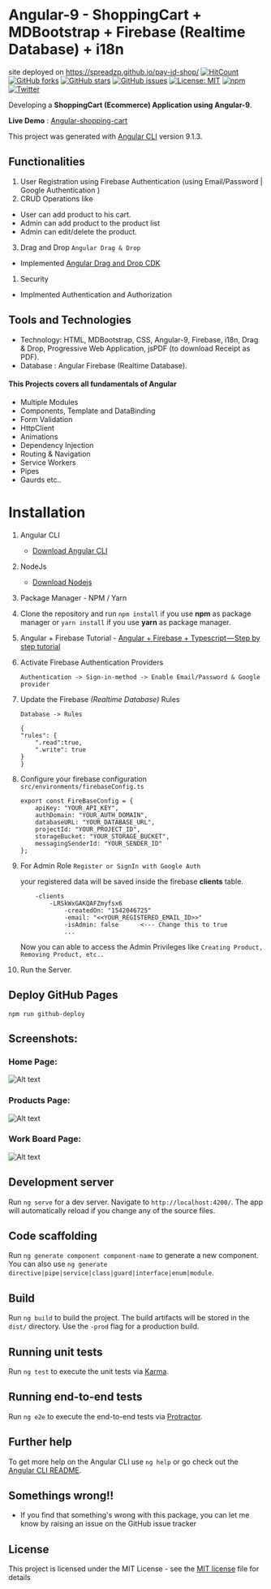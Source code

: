 # Angular-9 - ShoppingCart + MDBootstrap + Firebase (Realtime Database) + i18n

site deployed on https://spreadzp.github.io/pay-id-shop/
[![HitCount](http://hits.dwyl.io/ikismail/Angular-ShoppingCart.svg)](http://hits.dwyl.io/ikismail/Angular-ShoppingCart)
[![GitHub forks](https://img.shields.io/github/forks/ikismail/Angular-ShoppingCart.svg)](https://github.com/ikismail/Angular-ShoppingCart/network) [![GitHub stars](https://img.shields.io/github/stars/ikismail/Angular-ShoppingCart.svg)](https://github.com/ikismail/Angular-ShoppingCart/stargazers)
[![GitHub issues](https://img.shields.io/github/issues/ikismail/Angular-ShoppingCart.svg)](https://github.com/ikismail/Angular-ShoppingCart/issues)
[![License: MIT](https://img.shields.io/badge/License-MIT-green.svg)](https://github.com/ikismail/Angular-ShoppingCart/blob/master/LICENSE)
[![npm](https://img.shields.io/badge/demo-online-brightgreen.svg)](https://angular-shoppingcart.firebaseapp.com/)
[![Twitter](https://img.shields.io/twitter/url/https/github.com/ikismail/Angular-ShoppingCart.svg?style=social)](https://twitter.com/intent/tweet?text=Wow:&url=https%3A%2F%2Fgithub.com%2Fikismail%2FAngular-ShoppingCart)

<!-- [![Github Dependencies](https://david-dm.org/ikismail/Angular-ShoppingCart.svg)](https://david-dm.org/ikismail/Angular-ShoppingCart.svg) -->
<!-- [![Build Status](https://travis-ci.org/ikismail/Angular-ShoppingCart.svg?branch=master)](https://travis-ci.org/ikismail/Angular-ShoppingCart) -->

Developing a **ShoppingCart (Ecommerce) Application using Angular-9**.

**Live Demo** : [Angular-shopping-cart](https://angular-shoppingcart.firebaseapp.com/)

This project was generated with [Angular CLI](https://github.com/angular/angular-cli) version 9.1.3.

## Functionalities

1.  User Registration using Firebase Authentication (using Email/Password | Google Authentication )
2.  CRUD Operations like

- User can add product to his cart.
- Admin can add product to the product list
- Admin can edit/delete the product.

3. Drag and Drop `Angular Drag & Drop`

- Implemented [Angular Drag and Drop CDK](https://material.angular.io/cdk/drag-drop/overview)

1.  Security

- Implmented Authentication and Authorization

## Tools and Technologies

- Technology: HTML, MDBootstrap, CSS, Angular-9, Firebase, i18n, Drag & Drop, Progressive Web Application, jsPDF (to download Receipt as PDF).
- Database : Angular Firebase (Realtime Database).

#### This Projects covers all fundamentals of Angular

- Multiple Modules
- Components, Template and DataBinding
- Form Validation
- HttpClient
- Animations
- Dependency Injection
- Routing & Navigation
- Service Workers
- Pipes
- Gaurds etc..

# Installation

1.  Angular CLI
    - [Download Angular CLI](https://cli.angular.io/)
2.  NodeJs
    - [Download Nodejs](https://nodejs.org/en/download/)
3.  Package Manager - NPM / Yarn
4.  Clone the repository and run `npm install` if you use **npm** as package manager or `yarn install` if you use **yarn** as package manager.
5.  Angular + Firebase Tutorial - [Angular + Firebase + Typescript — Step by step tutorial](https://medium.com/factory-mind/angular-firebase-typescript-step-by-step-tutorial-2ef887fc7d71)
6.  Activate Firebase Authentication Providers

    `Authentication -> Sign-in-method -> Enable Email/Password & Google provider`

7.  Update the Firebase _(Realtime Database)_ Rules

    `Database -> Rules`

    ```
    {
    "rules": {
        ".read":true,
        ".write": true
    }
    }
    ```

8.  Configure your firebase configuration `src/environments/firebaseConfig.ts`

    ```
    export const FireBaseConfig = {
        apiKey: "YOUR_API_KEY",
        authDomain: "YOUR_AUTH_DOMAIN",
        databaseURL: "YOUR_DATABASE_URL",
        projectId: "YOUR_PROJECT_ID",
        storageBucket: "YOUR_STORAGE_BUCKET",
        messagingSenderId: "YOUR_SENDER_ID"
    };
    ```

9.  For Admin Role `Register or SignIn with Google Auth`

    your registered data will be saved inside the firebase **clients** table.

    ```
        -clients
            -LRSkWxGAKQAFZmyfsx6
                -createdOn: "1542046725"
                -email: "<<YOUR_REGISTERED_EMAIL_ID>>"
                -isAdmin: false      <--- Change this to true
                ...
    ```

    Now you can able to access the Admin Privileges like `Creating Product, Removing Product, etc..`

10. Run the Server.

## Deploy GitHub Pages

```
npm run github-deploy
```

## Screenshots:

### Home Page:

![Alt text](https://github.com/ikismail/Angular-ShoppingCart/blob/master/screenshots/home.PNG "Home Page")

### Products Page:

![Alt text](https://github.com/ikismail/Angular-ShoppingCart/blob/master/screenshots/products.PNG "Home Page")

### Work Board Page:

![Alt text](https://github.com/ikismail/Angular-ShoppingCart/blob/master/screenshots/drag&drop.PNG "Home Page")

## Development server

Run `ng serve` for a dev server. Navigate to `http://localhost:4200/`. The app will automatically reload if you change any of the source files.

## Code scaffolding

Run `ng generate component component-name` to generate a new component. You can also use `ng generate directive|pipe|service|class|guard|interface|enum|module`.

## Build

Run `ng build` to build the project. The build artifacts will be stored in the `dist/` directory. Use the `-prod` flag for a production build.

## Running unit tests

Run `ng test` to execute the unit tests via [Karma](https://karma-runner.github.io).

## Running end-to-end tests

Run `ng e2e` to execute the end-to-end tests via [Protractor](http://www.protractortest.org/).

## Further help

To get more help on the Angular CLI use `ng help` or go check out the [Angular CLI README](https://github.com/angular/angular-cli/blob/master/README.md).

## Somethings wrong!!

- If you find that something's wrong with this package, you can let me know by raising an issue on the GitHub issue tracker

## License

This project is licensed under the MIT License - see the [MIT license](https://github.com/ikismail/Angular-ShoppingCart/blob/master/LICENSE) file for details
